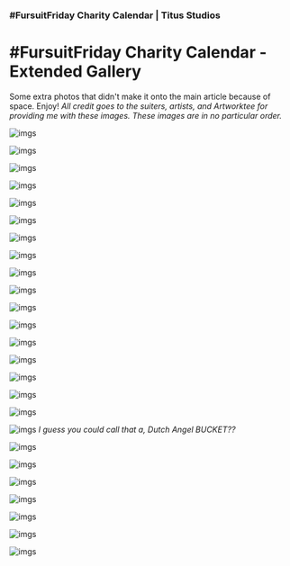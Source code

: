 ### #FursuitFriday Charity Calendar | Titus Studios
# #FursuitFriday Charity Calendar - Extended Gallery

Some extra photos that didn't make it onto the main article because of space. Enjoy!
_All credit goes to the suiters, artists, and Artworktee for providing me with these images._
_These images are in no particular order._

![imgs](https://i.imgur.com/CsP8Pvx.jpg)

![imgs](https://i.imgur.com/hZkr4QS.jpg)

![imgs](https://i.imgur.com/gGzGHV6.jpg)

![imgs](https://i.imgur.com/Jwp1D0r.jpg)

![imgs](https://i.imgur.com/8PFCFEB.jpg)

![imgs](https://i.imgur.com/qQ8E98w.jpg)

![imgs](https://i.imgur.com/3s61iXB.jpg)

![imgs](https://i.imgur.com/lVKJlrx.jpg)

![imgs](https://i.imgur.com/cErtwEM.jpg)

![imgs](https://i.imgur.com/aYyTqxJ.jpg)

![imgs](https://i.imgur.com/U5G4eE5.jpg)

![imgs](https://i.imgur.com/VxSry59.jpg)

![imgs](https://i.imgur.com/rcX0SGS.jpg)

![imgs](https://i.imgur.com/hHhu1vt.jpg)

![imgs](https://i.imgur.com/AZ5ZZCk.jpg)

![imgs](https://i.imgur.com/xxJy7Xz.jpg)

![imgs](https://i.imgur.com/TtVddXh.jpg)

![imgs](https://i.imgur.com/eYxFMOb.jpg)
_I guess you could call that a, Dutch Angel BUCKET??_

![imgs](https://i.imgur.com/u8cFdy8.jpg)

![imgs](https://i.imgur.com/XP2CtoT.jpg)

![imgs](https://i.imgur.com/Qx9NAML.jpg)

![imgs](https://i.imgur.com/MHtdK2k.jpg)

![imgs](https://i.imgur.com/xWUpiGM.jpg)

![imgs](https://i.imgur.com/SHHgz8o.jpg)

![imgs](https://i.imgur.com/Akdo1qj.jpg)
